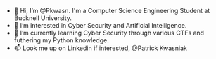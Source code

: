 - 👋 Hi, I’m @Pkwasn. I'm a Computer Science Engineering Student at Bucknell University.
- 👀 I’m interested in Cyber Security and Artificial Intelligence.
- 🌱 I’m currently learning Cyber Security through various CTFs and futhering my Python knowledge. 
- 📫 Look me up on Linkedin if interested, @Patrick Kwasniak
